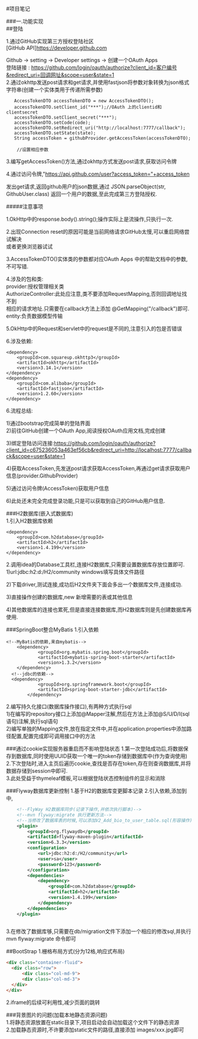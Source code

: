 #项目笔记

###一.功能实现  
##登陆  

1.通过GitHub实现第三方授权登陆社区  
[GitHub API]https://developer.github.com  
  
Github -> setting -> Developer settings -> 创建一个OAuth Apps  
登陆链接 :
https://github.com/login/oauth/authorize?client_id=客户编号&redirect_uri=回调网址&scope=user&state=1  
2.通过okhttp发送post请求和get请求,并使用fastjson将参数对象转换为json格式字符串(创建一个实体类用于传递所需参数)
```
   AccessTokenDTO accessTokenDTO = new AccessTokenDTO();
   accessTokenDTO.setClient_id("***");//OAuth 上的clientid和clientsecret
   accessTokenDTO.setClient_secret("***");
   accessTokenDTO.setCode(code);
   accessTokenDTO.setRedirect_uri("http://localhost:7777/callback");
   accessTokenDTO.setState(state);
   String accessToken = githubProvider.getAccessToken(accessTokenDTO);

    //设置相应参数
```
3.编写getAccessToken()方法,通过okhttp方式发送post请求,获取访问令牌  
  
4.通过访问令牌,"https://api.github.com/user?access_token="+access_token  

  发出get请求,返回github用户的json数据,通过 JSON.parseObject(str, GithubUser.class)
  返回一个用户的数据,至此完成第三方登陆授权.  
  
#####注意事项  

1.OkHttp中的response.body().string();操作实际上是流操作,只执行一次.  

2.出现Connection reset的原因可能是当前网络请求GitHub太慢,可以重启网络尝试解决  
或者更换浏览器试试  

3.AccessTokenDTO()实体类的参数都对应OAuth Apps 中的帮助文档中的参数,不可写错.  

4.涉及的包和类:   
 provider:授权管理相关类  
 AuthorizeController:此处应注意,类不要添加RequestMapping,否则回调地址找不到  
 相应的请求地址.只需要在callback方法上添加  @GetMapping("/callback")即可.  
 entity:负责数据模型传输  
 
5.OkHttp中的Request和servlet中的request是不同的,注意引入的包是否错误  

6.涉及依赖:
```
<dependency>
    <groupId>com.squareup.okhttp3</groupId>
    <artifactId>okhttp</artifactId>
    <version>3.14.1</version>
</dependency>
<dependency>
    <groupId>com.alibaba</groupId>
    <artifactId>fastjson</artifactId>
    <version>1.2.60</version>
</dependency>

```
6.流程总结:  
  
1)通过bootstrap完成简单的登陆界面     
2)前往GitHub创建一个OAuth App,阅读授权OAuth应用文档,完成创建  

3)绑定登陆访问连接:https://github.com/login/oauth/authorize?client_id=c675236053a463ef56cb&redirect_uri=http://localhost:7777/callback&scope=user&state=1  

4)获取AccessToken,先发送post请求获取AccessToken,再通过get请求获取用户信息(provider.GithubProvider)   

5)通过访问令牌(AccessToken)获取用户信息   

6)此处还未完全完成登录功能,只是可以获取到自己的GitHub用户信息.  

###H2数据库(嵌入式数据库)  
1.引入H2数据库依赖  
```
<dependency>
    <groupId>com.h2database</groupId>
    <artifactId>h2</artifactId>
    <version>1.4.199</version>
</dependency>
```
2.调用idea的Database工具栏,连接H2数据库,只需要设置数据库存放位置即可.  
1)url:jdbc:h2:d:/H2/community windows填写具体文件路径  

2)下载driver,测试连接,成功后H2文件夹下面会多出一个数据库文件,连接成功.  

3)直接操作创建的数据库,new 新增需要的表或其他信息  

4)其他数据库的连接也累死,但是直接连接数据库,而H2数据库则是先创建数据库再使用.  

###SpringBoot整合MyBatis
1.引入依赖
```
<!--MyBatis的依赖,来自mybatis-->
	<dependency>
			<groupId>org.mybatis.spring.boot</groupId>
			<artifactId>mybatis-spring-boot-starter</artifactId>
			<version>1.3.2</version>
	</dependency>
  <!--jdbc的依赖-->
  <dependency>
			<groupId>org.springframework.boot</groupId>
			<artifactId>spring-boot-starter-jdbc</artifactId>
		</dependency>

```
2.编写持久化接口(数据库操作接口),有两种方式执行sql  
1)在编写的repository接口上添加@Mapper注解,然后在方法上添加@S/U/D/I(sql语句)注解,执行sql语句  
2)编写单独的Mapping文件,放在指定文件中,并在application.properties中添加路径配置,配置完成即可调用接口中的方法


###通过cookie实现服务器重启而不影响登陆状态
 1.第一次登陆成功后,将数据保存到数据库,同时使用UUID获取一个唯一的token存储到数据库中(作为查询使用)  
 2.下次登陆时,进入主页后遍历cookie,查找是否存在token,存在则查询数据库,并将数据存储到session中即可.  
 3.此处受益于thymeleaf模板,可以根据登陆状态控制组件的显示和消除

        
###Flyway数据库更新控制
1.基于H2的数据库变更脚本记录
2.引入依赖,添加到<build><plugins>中,
```xml
    <!--FlyWay H2数据库同步(记录下操作,并依次执行脚本)-->
    <!--mvn flyway:migrate 执行更新方法-->
    <!--当修改了数据库表的时候,可以添加V2_Add_bio_to_user_table.sql(形容操作),然后执行该sql语句-->
    <plugin>
        <groupId>org.flywaydb</groupId>
        <artifactId>flyway-maven-plugin</artifactId>
        <version>6.3.3</version>
        <configuration>
            <url>jdbc:h2:d:/H2/community</url>
            <user>sa</user>
            <password>123</password>
        </configuration>
        <dependencies>
            <dependency>
                <groupId>com.h2database</groupId>
                <artifactId>h2</artifactId>
                <version>1.4.199</version>
            </dependency>
        </dependencies>
    </plugin>
    

```
3.在修改了数据库够,只需要在db/migration文件下添加一个相应的修改sql,并执行  
mvn flyway:migrate 命令即可


##BootStrap
1.栅格布局方式(分为12格,响应式布局)
```html
<div class="container-fluid">
  <div class="row">
      <div class="col-md-9">  
      <div class="col-md-3">
  </div>
</div>

```
  
2.iframe的后续可利用性,减少页面的跳转

###背景图片的问题(加载本地静态资源问题)  
1.将静态资源放置在static目录下,项目启动会自动加载这个文件下的静态资源  
2.加载静态资源时,不许要添加static文件的路径,直接添加 images/xxx.jpg即可



   
   
